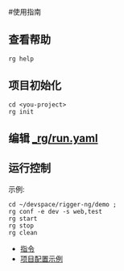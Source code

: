 #使用指南

## 查看帮助
```
rg help
```
## 项目初始化

``` shell
cd <you-project>
rg init
```

## 编辑 [_rg/run.yaml](prj_run.md)

## 运行控制
示例:
```
cd ~/devspace/rigger-ng/demo ;
rg conf -e dev -s web,test
rg start
rg stop
rg clean
```



* [指令](use/command.md)
* [项目配置示例](example/example.md) 

